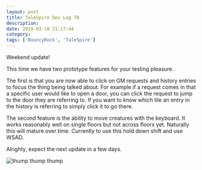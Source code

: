 ```yaml
---
layout: post
title: TaleSpire Dev Log 78
description:
date: 2019-03-10 21:17:44
category:
tags: ['BouncyRock', 'TaleSpire']
---
```


Weekend update!

This time we have two prototype features for your testing pleasure.

The first is that you are now able to click on GM requests and history entries to focus the thing being talked about. For example if a request comes in that a specific user would like to open a door, you can click the request to jump to the door they are referring to. If you want to know which tile an entry in the history is referring to simply click it to go there.

The second feature is the ability to move creatures with the keyboard. It works reasonably well on single floors but not across floors yet. Naturally this will mature over time. Currently to use this hold down shift and use WSAD.

Alrighty, expect the next update in a few days.

![thump thump thump](/assets/images/thump.gif)
